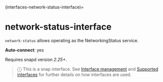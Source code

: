 (interfaces-network-status-interface)=
# network-status-interface

`network-status` allows operating as the NetworkingStatus service.

**Auto-connect**: yes

Requires snapd version _2.25+_.

> ⓘ  This is a snap interface. See [Interface management](/) and [Supported interfaces](/interfaces/index) for further details on how interfaces are used.

